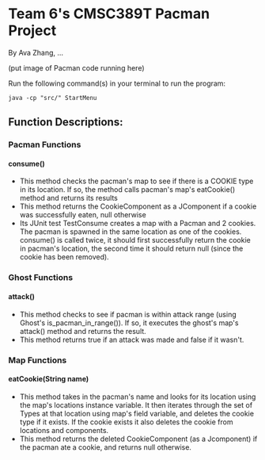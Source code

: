 # Team 6's CMSC389T Pacman Project

By Ava Zhang, ...

(put image of Pacman code running here)

Run the following command(s) in your terminal to run the program:
```
java -cp "src/" StartMenu
```

## Function Descriptions:

### Pacman Functions

#### consume()
- This method checks the pacman's map to see if there is a COOKIE type in its location.  If so, the method calls pacman's map's eatCookie() method and returns its results
- This method returns the CookieComponent as a JComponent if a cookie was successfully eaten, null otherwise
- Its JUnit test TestConsume creates a map with a Pacman and 2 cookies.  The pacman is spawned in the same location as one of the cookies.  consume() is called twice, it should first successfully return the cookie in pacman's location, the second time it should return null (since the cookie has been removed).

### Ghost Functions

#### attack()
- This method checks to see if pacman is within attack range (using Ghost's is_pacman_in_range()).  If so, it executes the ghost's map's attack() method and returns the result.
- This method returns true if an attack was made and false if it wasn't.

### Map Functions

#### eatCookie(String name)
- This method takes in the pacman's name and looks for its location using the map's locations instance variable.  It then iterates through the set of Types at that location using map's field variable, and deletes the cookie type if it exists.  If the cookie exists it also deletes the cookie from locations and components.
- This method returns the deleted CookieComponent (as a Jcomponent) if the pacman ate a cookie, and returns null otherwise.
